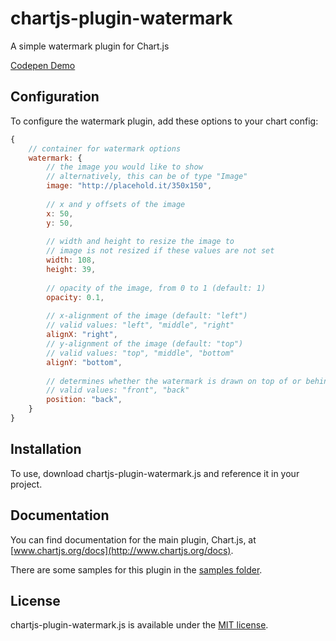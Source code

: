 # chartjs-plugin-watermark

A simple watermark plugin for Chart.js

[Codepen Demo](http://codepen.io/albinodrought/pen/RovdYp)

## Configuration

To configure the watermark plugin, add these options to your chart config:

```javascript
{
    // container for watermark options
    watermark: {
        // the image you would like to show
        // alternatively, this can be of type "Image"
        image: "http://placehold.it/350x150",
        
        // x and y offsets of the image
        x: 50,
        y: 50,
        
        // width and height to resize the image to
        // image is not resized if these values are not set
        width: 108,
        height: 39,
        
        // opacity of the image, from 0 to 1 (default: 1)
        opacity: 0.1,
        
        // x-alignment of the image (default: "left")
        // valid values: "left", "middle", "right"
        alignX: "right",
        // y-alignment of the image (default: "top")
        // valid values: "top", "middle", "bottom"
        alignY: "bottom",
        
        // determines whether the watermark is drawn on top of or behind the chart
        // valid values: "front", "back"
        position: "back",
    }
}
```

## Installation

To use, download chartjs-plugin-watermark.js and reference it in your project.

## Documentation

You can find documentation for the main plugin, Chart.js, at [www.chartjs.org/docs](http://www.chartjs.org/docs).

There are some samples for this plugin in the [samples folder](samples).

## License

chartjs-plugin-watermark.js is available under the [MIT license](http://opensource.org/licenses/MIT).
